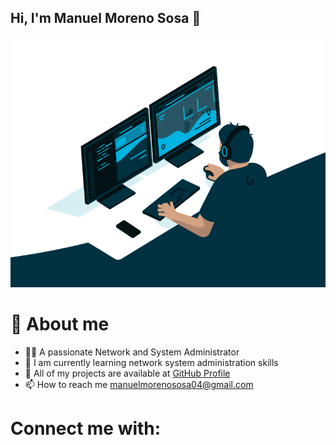 ## Hi, I'm Manuel Moreno Sosa 👋
<img src="administrator.gif" width="600" height="400" />

# 💬 About me
  - 🙋‍♂️ A passionate Network and System Administrator
  - 🌱 I am currently learning network system administration skills
  - 👾 All of my projects are available at [GitHub Profile](https://github.com/Manuelms04)
  - 📫 How to reach me manuelmorenososa04@gmail.com

# Connect me with: 

